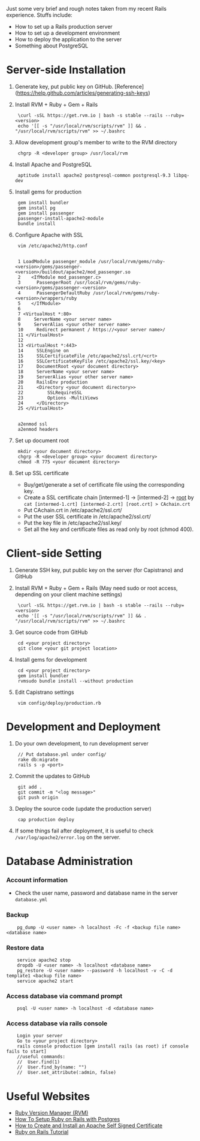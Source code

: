Just some very brief and rough notes taken from my recent Rails experience. Stuffs include:

* How to set up a Rails production server
* How to set up a development environment
* How to deploy the application to the server
* Something about PostgreSQL

Server-side Installation 
=======================

1. Generate key, put public key on GitHub. [Reference] (https://help.github.com/articles/generating-ssh-keys)

2. Install RVM + Ruby + Gem + Rails

		\curl -sSL https://get.rvm.io | bash -s stable --rails --ruby=<version>
		echo '[[ -s "/usr/local/rvm/scripts/rvm" ]] && . "/usr/local/rvm/scripts/rvm" >> ~/.bashrc

3. Allow development group's member to write to the RVM directory

		chgrp -R <developer group> /usr/local/rvm

6. Install Apache and PostgreSQL

		aptitude install apache2 postgresql-common postgresql-9.3 libpq-dev

7. Install gems for production

		gem install bundler
		gem install pg
		gem install passenger
		passenger-install-apache2-module
		bundle install

8. Configure Apache with SSL

		vim /etc/apache2/http.conf


		1 LoadModule passenger_module /usr/local/rvm/gems/ruby-<version>/gems/passenger-<version>/buildout/apache2/mod_passenger.so
		2    <IfModule mod_passenger.c>
		3      PassengerRoot /usr/local/rvm/gems/ruby-<version>/gems/passenger-<version>
		4      PassengerDefaultRuby /usr/local/rvm/gems/ruby-<version>/wrappers/ruby
		5    </IfModule>
		6 
		7 <VirtualHost *:80>
		8     ServerName <your server name>
		9     ServerAlias <your other server name>
		10     Redirect permanent / https://<your server name>/
		11 </VirtualHost>
		12 
		13 <VirtualHost *:443>
		14     SSLEngine on
		15     SSLCertificateFile /etc/apache2/ssl.crt/<crt>
		16     SSLCertificateKeyFile /etc/apache2/ssl.key/<key>
		17     DocumentRoot <your document directory>
		18     ServerName <your server name>
		19     ServerAlias <your other server name>
		20     RailsEnv production
		21     <Directory <your document directory>>  
		22         SSLRequireSSL
		23         Options -MultiViews
		24     </Directory>
		25 </VirtualHost>


		a2enmod ssl
		a2enmod headers

9. Set up document root
		
		mkdir <your document directory>
		chgrp -R <developer group> <your document directory>
		chmod -R 775 <your document directory>

10. Set up SSL certificate
	* Buy/get/generate a set of certificate file using the corresponding key.
	* Create a SSL certificate chain [intermed-1] -> [intermed-2] -> [root](optional) by ``cat [intermed-1.crt] [intermed-2.crt] [root.crt] > CAchain.crt``
	* Put CAchain.crt in /etc/apache2/ssl.crt/
	* Put the user SSL certificate in /etc/apache2/ssl.crt/
	* Put the key file in /etc/apache2/ssl.key/
	* Set all the key and certificate files as read only by root (chmod 400).

Client-side Setting
=======================

1. Generate SSH key, put public key on the server (for Capistrano) and GitHub

2. Install RVM + Ruby + Gem + Rails (May need sudo or root access, depending on your client machine settings)

		\curl -sSL https://get.rvm.io | bash -s stable --rails --ruby=<version>
		echo '[[ -s "/usr/local/rvm/scripts/rvm" ]] && . "/usr/local/rvm/scripts/rvm" >> ~/.bashrc

3. Get source code from GitHub

		cd <your project directory>
		git clone <your git project location>

4. Install gems for development

		cd <your project directory>
		gem install bundler
		rvmsudo bundle install --without production

5. Edit Capistrano settings 

		vim config/deploy/production.rb

Development and Deployment
=======================

1. Do your own development, to run development server

		// Put database.yml under config/
		rake db:migrate
		rails s -p <port>

2. Commit the updates to GitHub

		git add .
		git commit -m "<log message>"
		git push origin

3. Deploy the source code (update the production server)

		cap production deploy

4. If some things fail after deployment, it is useful to check ``/var/log/apache2/error.log`` on the server.

Database Administration
=======================

### Account information

* Check the user name, password and database name in the server ``database.yml``

### Backup

		pg_dump -U <user name> -h localhost -Fc -f <backup file name> <database name>

### Restore data

		service apache2 stop
		dropdb -U <user name> -h localhost <database name>
		pg_restore -U <user name> --password -h localhost -v -C -d template1 <backup file name>
		service apache2 start

### Access database via command prompt

		psql -U <user name> -h localhost -d <database name>

### Access database via rails console

		Login your server
		Go to <your project directory>
		rails console production [gem install rails (as root) if console fails to start]
		//useful commands:
		//	User.find(1)
		//	User.find_by(name: "")
		//	User.set_attribute(:admin, false)
	
Useful Websites
=======================

* [Ruby Version Manager (RVM)](http://rvm.io/)
* [How To Setup Ruby on Rails with Postgres](https://www.digitalocean.com/community/articles/how-to-setup-ruby-on-rails-with-postgres)
* [How to Create and Install an Apache Self Signed Certificate](https://www.sslshopper.com/article-how-to-create-and-install-an-apache-self-signed-certificate.html)
* [Ruby on Rails Tutorial](http://ruby.railstutorial.org/ruby-on-rails-tutorial-book)

